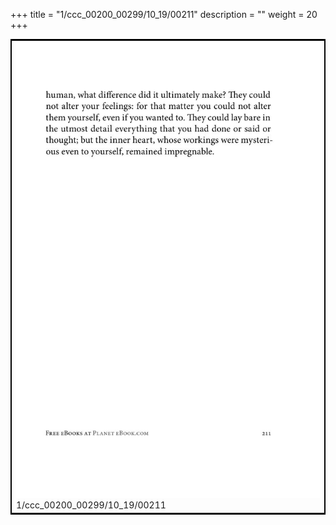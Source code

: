 +++
title = "1/ccc_00200_00299/10_19/00211"
description = ""
weight = 20
+++

<table style="border:2px solid black;max-width:800px;max-height:800px;" 
><tr><td>
<img class="center-fit-jpg"
src="/jpg_/out_jpg_1984__211.jpg">
1/ccc_00200_00299/10_19/00211
</img></td></tr></table>
